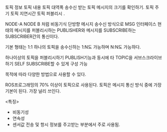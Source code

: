 토픽 정보
토픽 내용
토픽 대역폭
송수신 받는 토픽 메시지의 크기를 확인하기.
토픽 주기
토픽 지연시간
토픽 퍼블리시 .

NODE-A NODE B 처럼 비동기식 단방향 메시지 송수신 방식으로
MSG 인터페이스 현태의 메시지를 퍼블리시하는 PUBLISHER와 메시지를 SUBSCRIBE하는
SUBSCRIBER간의 통신이다.

기본 형태는 1:1
하나의 토픽을 송수신하는 1:N도 가능하며
N:N도 가능하다.

하나이상의 토픽을 퍼블리시하기
PUBLISH기능과 동시에 타 TOPIC을 서브스크라이브하기
SELF SUBSCRIBE할 수 있게 구성 가능

목적에 따라 다양한 방법으로 사용할 수 있다.

ROS프로그래밍의 70% 이상이 토픽으로 사용된다.
토픽은 메시지 통신 방식 중에 가장 기본이 된다. 가장 널리 쓰인다.

<특징>
- 비동기성
- 연속성
- 센서값 전송 및 항시 정보를 주고받는 부분에서 주로 사용됨.